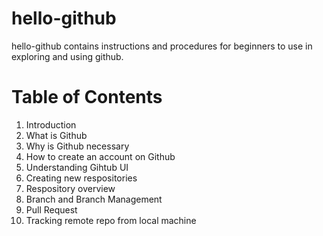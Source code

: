 # hello-github
hello-github contains instructions and procedures for beginners to use in exploring and using github.
# Table of Contents
1. Introduction
1. What is Github
1. Why is Github necessary
1. How to create an account on Github
1. Understanding Gihtub UI
1. Creating new respositories
1. Respository overview
1. Branch and Branch Management
1. Pull Request
1. Tracking remote repo from local machine
